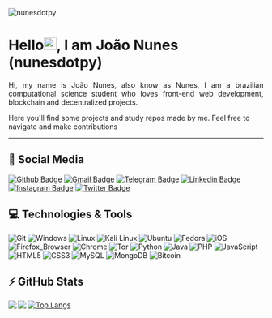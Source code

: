 <p align="left"><img src="https://komarev.com/ghpvc/?username=nunesdotpy" alt="nunesdotpy" /></p>

<h1 align = "left"> Hello<img src="https://media.giphy.com/media/hvRJCLFzcasrR4ia7z/giphy.gif" width="25px">, I am João Nunes (nunesdotpy)</h1>

<p align = "justify">Hi, my name is João Nunes, also know as Nunes, I am a brazilian computational science student who loves front-end web development, blockchain and decentralized projects.

Here you'll find some projects and study repos made by me. Feel free to navigate and make contributions</p>

***

## 🚀 Social Media
[![Github Badge](https://img.shields.io/badge/-Github-100000?style=flat-square&logo=Github&logoColor=white&link=https://github.com/nunesdotpy)](https://github.com/nunesdotpy)
[![Gmail Badge](https://img.shields.io/badge/-Gmail-D14836?style=flat-square&logo=Gmail&logoColor=white&link=mailto:vnunesaj@gmail.com)](mailto:vnunesaj@gmail.com)
[![Telegram Badge](https://img.shields.io/badge/-Telegram-2CA5E0?style=flat-square&logo=Telegram&logoColor=white&link=https://t.me/uJoeyWheeler)](https://t.me/nunesdotpy)
[![Linkedin Badge](https://img.shields.io/badge/-LinkedIn-0077B5?style=flat-square&logo=Linkedin&logoColor=white&link=https://www.linkedin.com/in/joao-nunes-1b49791bb/)](https://www.linkedin.com/in/joao-nunes-1b49791bb/)
[![Instagram Badge](https://img.shields.io/badge/-Instagram-E4405F?style=flat-square&logo=instagram&logoColor=white&link=https://www.instagram.com/nunesdotpy/?hl=pt-br)](https://instagram.com/vnunesaj)
[![Twitter Badge](https://img.shields.io/badge/-Twitter-1DA1F2?style=flat-square&logo=twitter&logoColor=white&link=https://www.twitter.com/nunesdotpy)](https://www.twitter.com/nunesdotpy)

## 💻 Technologies & Tools
![Git](https://img.shields.io/badge/-Git-F05032?style=flat-square&logo=git&logoColor=white) ![Windows](https://img.shields.io/badge/-Windows-0078D6?style=flat-square&logo=windows&logoColor=white) ![Linux](https://img.shields.io/badge/-Linux-FCC624?style=flat-square&logo=linux&logoColor=black) ![Kali Linux](https://img.shields.io/badge/-Kali_Linux-557C94?style=flat-square&logo=kali-linux&logoColor=white) ![Ubuntu](https://img.shields.io/badge/-Ubuntu-E95420?style=flat-square&logo=ubuntu&logoColor=white) ![Fedora](https://img.shields.io/badge/Fedora-294172?style=flat-square&logo=fedora&logoColor=white) ![iOS](https://img.shields.io/badge/iOS-000000?style=flat-square&logo=ios&logoColor=white) ![Firefox_Browser](https://img.shields.io/badge/-Firefox-FF7139?style=flat-square&logo=Firefox-Browser&logoColor=white) ![Chrome](https://img.shields.io/badge/-Chrome-4285F4?style=flat-square&logo=Google-chrome&logoColor=white) ![Tor](https://img.shields.io/badge/-Tor-7D4698?style=flat-square&logo=Tor-Browser&logoColor=white) ![Python](https://img.shields.io/badge/-Python-FFD43B?style=flat-square&logo=Python) ![Java](https://img.shields.io/badge/-Java-ED8B00?style=flat-square&logo=Java) ![PHP](https://img.shields.io/badge/-PHP-black?style=flat-square&logo=PHP) ![JavaScript](https://img.shields.io/badge/-JavaScript-323330?style=flat-square&logo=javascript) ![HTML5](https://img.shields.io/badge/-HTML5-E34F26?style=flat-square&logo=html5&logoColor=white) ![CSS3](https://img.shields.io/badge/-CSS3-1572B6?style=flat-square&logo=css3)  ![MySQL](https://img.shields.io/badge/-MySQL-005C84?style=flat-square&logo=mysql&logoColor=white) ![MongoDB](https://img.shields.io/badge/-MongoDB-4EA94B?style=flat-square&logo=MongoDB&logoColor=white) ![Bitcoin](https://img.shields.io/badge/Bitcoin-000000?style=flat-square&logo=bitcoin&logoColor=white)

## ⚡ GitHub Stats
<a href="https://github-readme-streak-stats.herokuapp.com/?user=nunesdotpy&theme=dracula&hide=html"><img align="left" src="https://github-readme-streak-stats.herokuapp.com/?user=nunesdotpy&theme=dracula&hide=html"/></a>
<a href="https://github-readme-stats.vercel.app/api?username=nunesdotpy&theme=dracula&show_icons=true"><img align="left" src="https://github-readme-stats.vercel.app/api?username=nunesdotpy&show_icons=true&theme=dracula"/></a>
[![Top Langs](https://github-readme-stats.vercel.app/api/top-langs/?username=anuraghazra&layout=compact)](https://github.com/anuraghazra/github-readme-stats)
